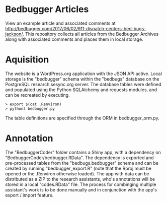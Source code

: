 # Bedbugger Articles

View an example article and associated comments at <http://bedbugger.com/2017/06/02/911-dispatch-centers-bed-bugs-jackson/>. This repository collects all articles from the Bedbugger Archives along with associated comments and places them in local storage.


# Aquisition

The website is a WordPress.org application with the JSON API active. Local storage is the "bedbugger" schema within the "bedbugs" database on the PostgreSQL research.sesync.org server. The database tables were defined and populated using the Python SQLAlchemy and requests modules, and can be recreated by executing.

```
> export $(cat .Renviron)
> python3 bedbugger.py
```

The table definitions are specified through the ORM in bedbugger_orm.py.

# Annotation

The "BedbuggerCoder" folder contains a Shiny app, with a dependency on "BedbuggerCoder/bedbugger.RData". The dependency is exported and pre-processed tables from the "bedbugs.bedbugger" schema and can be created by running "bedbugger_export.R" (note that the Rproj must be opened or the .Renviron otherwise loaded). The app with data can be distributed as a ZIP to the research assistants, who's annotations will be stored in a local "codes.RData" file. The process for combinging multiple assistant's work is to be done manually and in conjunction with the app's export / import feature.
